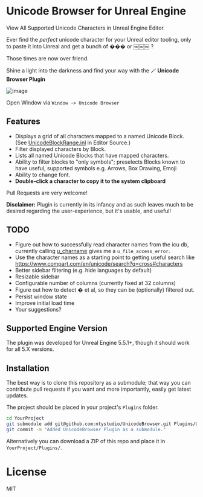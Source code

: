 # Unicode Browser for Unreal Engine

View All Supported Unicode Characters in Unreal Engine Editor.

Ever find the *perfect* unicode character for your Unreal editor tooling, only to paste it into Unreal and get a bunch of ��� or ￼￼￼ ?

Those times are now over friend.

Shine a light into the darkness and find your way with the 🪄 **Unicode Browser Plugin**

![image](https://github.com/user-attachments/assets/ac6a1e00-3b38-4d3a-b607-fa6a8cf62a36)

Open Window via `Window -> Unicode Browser`

## Features

* Displays a grid of all characters mapped to a named Unicode Block. (See [UnicodeBlockRange.inl](https://github.com/EpicGames/UnrealEngine/blob/585df42eb3a391efd295abd231333df20cddbcf3/Engine/Source/Runtime/SlateCore/Public/Fonts/UnicodeBlockRange.inl) in Editor Source.)
* Filter displayed characters by Block.
* Lists all named Unicode Blocks that have mapped characters.
* Ability to filter blocks to "only symbols"; preselects Blocks known to have useful, supported symbols e.g. Arrows, Box Drawing, Emoji
* Ability to change font.
* **Double-click a character to copy it to the system clipboard**

Pull Requests are very welcome!

**Disclaimer:** Plugin is currently in its infancy and as such leaves much to be desired regarding the user-experience, but it's usable, and useful!

## TODO

* Figure out how to successfully read character names from the icu db, currently calling [u_charname](https://github.com/unicode-org/icu/blob/f8aa68b0c1c9584633e7a61157185f1a2c275f58/icu4c/source/common/unames.cpp#L1450) gives me a `u_file_access_error`.
* Use the character names as a starting point to getting useful search like https://www.compart.com/en/unicode/search?q=cross#characters
* Better sidebar filtering (e.g. hide languages by default)
* Resizable sidebar
* Configurable number of columns (currently fixed at 32 columns)
* Figure out how to detect � et al, so they can be (optionally) filtered out.
* Persist window state
* Improve initial load time
* Your suggestions?

## Supported Engine Version

The plugin was developed for Unreal Engine 5.5.1+, though it should work for all 5.X versions.

## Installation

The best way is to clone this repository as a submodule; that way you can contribute
pull requests if you want and more importantly, easily get latest updates.
 
The project should be placed in your project's `Plugins` folder.

```bash
cd YourProject
git submodule add git@github.com:ntystudio/UnicodeBrowser.git Plugins/UnicodeBrowser
git commit -m "Added UnicodeBrowser Plugin as a submodule."
```

Alternatively you can download a ZIP of this repo and place it in `YourProject/Plugins/`.

# License

MIT
